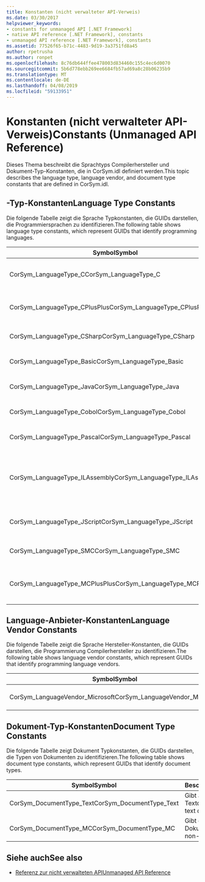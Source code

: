 ```yaml
---
title: Konstanten (nicht verwalteter API-Verweis)
ms.date: 03/30/2017
helpviewer_keywords:
- constants for unmanaged API [.NET Framework]
- native API reference [.NET Framework], constants
- unmanaged API reference [.NET Framework], constants
ms.assetid: 77526f65-b71c-4483-9d19-3a3751fd8a45
author: rpetrusha
ms.author: ronpet
ms.openlocfilehash: 8c76db644ffee478003d834460c155c4ec6d0070
ms.sourcegitcommit: 5b6d778ebb269ee6684fb57ad69a8c28b06235b9
ms.translationtype: MT
ms.contentlocale: de-DE
ms.lasthandoff: 04/08/2019
ms.locfileid: "59133951"
---
```

# <a name="constants-unmanaged-api-reference"></a><span data-ttu-id="59923-102">Konstanten (nicht verwalteter API-Verweis)</span><span class="sxs-lookup"><span data-stu-id="59923-102">Constants (Unmanaged API Reference)</span></span>
<span data-ttu-id="59923-103">Dieses Thema beschreibt die Sprachtyps Compilerhersteller und Dokument-Typ-Konstanten, die in CorSym.idl definiert werden.</span><span class="sxs-lookup"><span data-stu-id="59923-103">This topic describes the language type, language vendor, and document type constants that are defined in CorSym.idl.</span></span>  
  
## <a name="language-type-constants"></a><span data-ttu-id="59923-104">-Typ-Konstanten</span><span class="sxs-lookup"><span data-stu-id="59923-104">Language Type Constants</span></span>  
 <span data-ttu-id="59923-105">Die folgende Tabelle zeigt die Sprache Typkonstanten, die GUIDs darstellen, die Programmiersprachen zu identifizieren.</span><span class="sxs-lookup"><span data-stu-id="59923-105">The following table shows language type constants, which represent GUIDs that identify programming languages.</span></span>  
  
|<span data-ttu-id="59923-106">Symbol</span><span class="sxs-lookup"><span data-stu-id="59923-106">Symbol</span></span>|<span data-ttu-id="59923-107">Beschreibung</span><span class="sxs-lookup"><span data-stu-id="59923-107">Description</span></span>|  
|------------|-----------------|  
|<span data-ttu-id="59923-108">CorSym_LanguageType_C</span><span class="sxs-lookup"><span data-stu-id="59923-108">CorSym_LanguageType_C</span></span>|<span data-ttu-id="59923-109">Gibt die Programmiersprache C.</span><span class="sxs-lookup"><span data-stu-id="59923-109">Indicates the C language.</span></span>|  
|<span data-ttu-id="59923-110">CorSym_LanguageType_CPlusPlus</span><span class="sxs-lookup"><span data-stu-id="59923-110">CorSym_LanguageType_CPlusPlus</span></span>|<span data-ttu-id="59923-111">Gibt an, die Programmiersprache C++.</span><span class="sxs-lookup"><span data-stu-id="59923-111">Indicates the C++ language.</span></span>|  
|<span data-ttu-id="59923-112">CorSym_LanguageType_CSharp</span><span class="sxs-lookup"><span data-stu-id="59923-112">CorSym_LanguageType_CSharp</span></span>|<span data-ttu-id="59923-113">Gibt an, die C# Sprache.</span><span class="sxs-lookup"><span data-stu-id="59923-113">Indicates the C# language.</span></span>|  
|<span data-ttu-id="59923-114">CorSym_LanguageType_Basic</span><span class="sxs-lookup"><span data-stu-id="59923-114">CorSym_LanguageType_Basic</span></span>|<span data-ttu-id="59923-115">Gibt die Basic-Sprache.</span><span class="sxs-lookup"><span data-stu-id="59923-115">Indicates the Basic language.</span></span>|  
|<span data-ttu-id="59923-116">CorSym_LanguageType_Java</span><span class="sxs-lookup"><span data-stu-id="59923-116">CorSym_LanguageType_Java</span></span>|<span data-ttu-id="59923-117">Gibt an, die Java-Sprache.</span><span class="sxs-lookup"><span data-stu-id="59923-117">Indicates the Java language.</span></span>|  
|<span data-ttu-id="59923-118">CorSym_LanguageType_Cobol</span><span class="sxs-lookup"><span data-stu-id="59923-118">CorSym_LanguageType_Cobol</span></span>|<span data-ttu-id="59923-119">Gibt die COBOL-Sprache.</span><span class="sxs-lookup"><span data-stu-id="59923-119">Indicates the COBOL language.</span></span>|  
|<span data-ttu-id="59923-120">CorSym_LanguageType_Pascal</span><span class="sxs-lookup"><span data-stu-id="59923-120">CorSym_LanguageType_Pascal</span></span>|<span data-ttu-id="59923-121">Gibt die Pascal-Sprache.</span><span class="sxs-lookup"><span data-stu-id="59923-121">Indicates the Pascal language.</span></span>|  
|<span data-ttu-id="59923-122">CorSym_LanguageType_ILAssembly</span><span class="sxs-lookup"><span data-stu-id="59923-122">CorSym_LanguageType_ILAssembly</span></span>|<span data-ttu-id="59923-123">Gibt an, die Microsoft intermediate Language (MSIL)-Assemblycode.</span><span class="sxs-lookup"><span data-stu-id="59923-123">Indicates the Microsoft intermediate language (MSIL) assembly code.</span></span>|  
|<span data-ttu-id="59923-124">CorSym_LanguageType_JScript</span><span class="sxs-lookup"><span data-stu-id="59923-124">CorSym_LanguageType_JScript</span></span>|<span data-ttu-id="59923-125">Gibt die Programmiersprache JScript an.</span><span class="sxs-lookup"><span data-stu-id="59923-125">Indicates the JScript language.</span></span>|  
|<span data-ttu-id="59923-126">CorSym_LanguageType_SMC</span><span class="sxs-lookup"><span data-stu-id="59923-126">CorSym_LanguageType_SMC</span></span>|<span data-ttu-id="59923-127">Gibt die SMC-Sprache.</span><span class="sxs-lookup"><span data-stu-id="59923-127">Indicates the SMC language.</span></span>|  
|<span data-ttu-id="59923-128">CorSym_LanguageType_MCPlusPlus</span><span class="sxs-lookup"><span data-stu-id="59923-128">CorSym_LanguageType_MCPlusPlus</span></span>|<span data-ttu-id="59923-129">Gibt die C++-Sprache, die für .NET Framework aktiviert.</span><span class="sxs-lookup"><span data-stu-id="59923-129">Indicates the C++ language enabled for the .NET Framework.</span></span>|  
  
## <a name="language-vendor-constants"></a><span data-ttu-id="59923-130">Language-Anbieter-Konstanten</span><span class="sxs-lookup"><span data-stu-id="59923-130">Language Vendor Constants</span></span>  
 <span data-ttu-id="59923-131">Die folgende Tabelle zeigt die Sprache Hersteller-Konstanten, die GUIDs darstellen, die Programmierung Compilerhersteller zu identifizieren.</span><span class="sxs-lookup"><span data-stu-id="59923-131">The following table shows language vendor constants, which represent GUIDs that identify programming language vendors.</span></span>  
  
|<span data-ttu-id="59923-132">Symbol</span><span class="sxs-lookup"><span data-stu-id="59923-132">Symbol</span></span>|<span data-ttu-id="59923-133">Beschreibung</span><span class="sxs-lookup"><span data-stu-id="59923-133">Description</span></span>|  
|------------|-----------------|  
|<span data-ttu-id="59923-134">CorSym_LanguageVendor_Microsoft</span><span class="sxs-lookup"><span data-stu-id="59923-134">CorSym_LanguageVendor_Microsoft</span></span>|<span data-ttu-id="59923-135">Indicates Microsoft.</span><span class="sxs-lookup"><span data-stu-id="59923-135">Indicates Microsoft.</span></span>|  
  
## <a name="document-type-constants"></a><span data-ttu-id="59923-136">Dokument-Typ-Konstanten</span><span class="sxs-lookup"><span data-stu-id="59923-136">Document Type Constants</span></span>  
 <span data-ttu-id="59923-137">Die folgende Tabelle zeigt Dokument Typkonstanten, die GUIDs darstellen, die Typen von Dokumenten zu identifizieren.</span><span class="sxs-lookup"><span data-stu-id="59923-137">The following table shows document type constants, which represent GUIDs that identify document types.</span></span>  
  
|<span data-ttu-id="59923-138">Symbol</span><span class="sxs-lookup"><span data-stu-id="59923-138">Symbol</span></span>|<span data-ttu-id="59923-139">Beschreibung</span><span class="sxs-lookup"><span data-stu-id="59923-139">Description</span></span>|  
|------------|-----------------|  
|<span data-ttu-id="59923-140">CorSym_DocumentType_Text</span><span class="sxs-lookup"><span data-stu-id="59923-140">CorSym_DocumentType_Text</span></span>|<span data-ttu-id="59923-141">Gibt an, ein Textdokument.</span><span class="sxs-lookup"><span data-stu-id="59923-141">Indicates a text document.</span></span>|  
|<span data-ttu-id="59923-142">CorSym_DocumentType_MC</span><span class="sxs-lookup"><span data-stu-id="59923-142">CorSym_DocumentType_MC</span></span>|<span data-ttu-id="59923-143">Gibt ein nicht-Text-Dokument an.</span><span class="sxs-lookup"><span data-stu-id="59923-143">Indicates a non-text document.</span></span>|  
  
## <a name="see-also"></a><span data-ttu-id="59923-144">Siehe auch</span><span class="sxs-lookup"><span data-stu-id="59923-144">See also</span></span>

- [<span data-ttu-id="59923-145">Referenz zur nicht verwalteten API</span><span class="sxs-lookup"><span data-stu-id="59923-145">Unmanaged API Reference</span></span>](../../../docs/framework/unmanaged-api/index.md)
